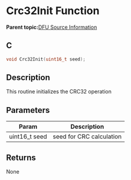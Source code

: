# Crc32Init Function

**Parent topic:**[DFU Source Information](GUID-601EC36F-434F-4CEE-BF96-232B23F39458.md)

## C

```c
void Crc32Init(uint16_t seed);
```

## Description

This routine initializes the CRC32 operation

## Parameters

|Param|Description|
|-----|-----------|
|uint16\_t seed|seed for CRC calculation|

## Returns

None


